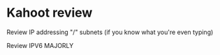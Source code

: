# Kahoot review

Review IP addressing "/" subnets (if you know what you're even typing)

Review IPV6 MAJORLY

